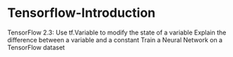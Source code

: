 # Tensorflow-Introduction
TensorFlow 2.3:  Use tf.Variable to modify the state of a variable Explain the difference between a variable and a constant Train a Neural Network on a TensorFlow dataset
